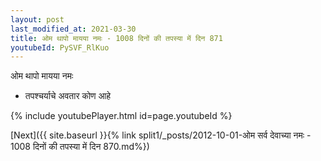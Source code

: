 ```yaml
---
layout: post
last_modified_at: 2021-03-30
title: ओम थापो मायया नमः - 1008 दिनों की तपस्या में दिन 871
youtubeId: PySVF_RlKuo
---
```

 
 
 ओम थापो मायया नमः  
 
 -  तपश्चर्याचे अवतार कोण आहे 
 
  
 
  
 
 
 
 
 
 


{% include youtubePlayer.html id=page.youtubeId %}
 
[Next]({{ site.baseurl }}{% link  split1/_posts/2012-10-01-ओम सर्व देवाच्या नमः - 1008 दिनों की तपस्या में दिन 870.md%})
 
